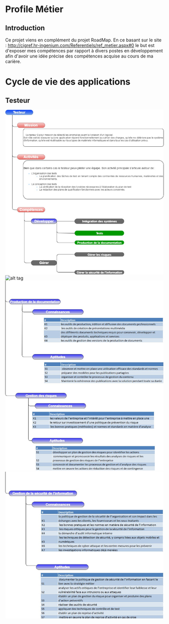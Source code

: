 # Profile Métier
## Introduction

  Ce projet viens en complément du projet RoadMap. En ce basant sur le site : http://cigref.hr-ingenium.com/Referentiels/ref_metier.aspx#0 le but est d'exposer mes compétences par rapport à divers postes en développement afin d'avoir une idée précise des compétences acquise au cours de ma carière.
  
# Cycle de vie des applications
## Testeur

![alt tag](img/testeur/Fiche_Metier_Testeur.jpg)
![alt tag](img/testeur/Fiche_Metier_Testeur_détail_1.jpg)
![alt tag](img/testeur/Fiche_Metier_Testeur_detail_2.jpg)
![alt tag](img/testeur/Fiche_Metier_Testeur_detail_3.jpg)


  
  


   
